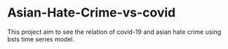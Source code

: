 # Asian-Hate-Crime-vs-covid
This project aim to see the relation of covid-19 and asian hate crime using bsts time series model.
